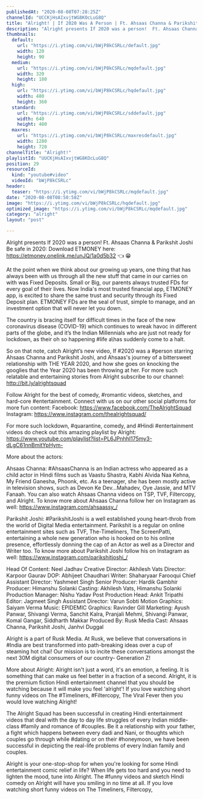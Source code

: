 ```yaml
---
publishedAt: "2020-08-08T07:28:25Z"
channelId: "UCCKjHsAIxvjtWG8KOcLuG8Q"
title: "Alright! | If 2020 Was A Person | Ft. Ahsaas Channa & Parikshit Joshi"
description: "Alright presents If 2020 was a person!  Ft. Ahsaas Channa & Parikshit Joshi\nBe safe in 2020: Download ETMONEY here: https://etmoney.onelink.me/unJQ/1a0d5b32 👈  😁 \n\nAt the point when we think about our growing up years, one thing that has always been with us through all the new stuff that came in our carries on with was Fixed Deposits. Small or Big, our parents always trusted FDs for every goal of their lives. Now India's most trusted financial app, ETMONEY app, is excited to share the same trust and security through its Fixed Deposit plan. ETMONEY FDs are the seal of trust, simple to manage, and an investment option that will never let you down.\n\nThe country is bracing itself for difficult times in the face of the new coronavirus disease (COVID-19) which continues to wreak havoc in different parts of the globe, and it’s the Indian Millennials who are just not ready for lockdown, as their oh so happening #life a\\has suddenly come to a halt.\n\nSo on that note, catch Alright’s new video, If #2020 was a #person starring Ahsaas Channa and Parikshit Joshi, and Ahsaas's journey of a bittersweet relationship with THE YEAR 2020, and how she goes on knocking the googlies that the Year 2020 has been throwing at her. For more such relatable and entertaining stories from Alright subscribe to our channel: http://bit.ly/alrightsquad\n\n\nFollow Alright for the best of comedy, #romantic videos, sketches, and hard-core #entertainment. Connect with us on our other social platforms for more fun content: Facebook: https://www.facebook.com/TheAlrightSquad Instagram: https://www.instagram.com/thealrightsquad/\n\nFor more such lockdown, #quarantine, comedy, and #Hindi #entertainment videos do check out this amazing playlist by Alright: https://www.youtube.com/playlist?list=PL6JPnhhI175my3-dLgC61nnBmitYpHym-\n\nMore about the actors:\n\nAhsaas Channa: #AhsaasChanna is an Indian actress who appeared as a child actor in Hindi films such as Vaastu Shastra, Kabhi Alvida Naa Kehna, My Friend Ganesha, Phoonk, etc. As a teenager, she has been mostly active in television shows, such as Devon Ke Dev...Mahadev, Oye Jassie, and MTV Fanaah. You can also watch Ahsaas Channa videos on TSP, TVF, Filtercopy, and Alright. To know more about Ahsaas Channa follow her on Instagram as well: https://www.instagram.com/ahsaassy_/\n\nParikshit Joshi: #ParikshitJoshi is a well established young heart-throb from the world of Digital Media entertainment. Parikshit is a regular on online entertainment sites such as TVF, The-Timeliners, The ScreenPatti, entertaining a whole new generation who is hooked on to his online presence, effortlessly donning the cap of an Actor as well as a Director and Writer too. To know more about Parikshit Joshi follow his on Instagram as well: https://www.instagram.com/parikshitjoshi_/\n\nHead Of Content: Neel Jadhav\nCreative Director: Akhilesh Vats\nDirector: Karpoor Gaurav\nDOP: Abhijeet Chaudhari\nWriter: Shaharyaar Farooqui\nChief Assistant Director: Yashmeet Singh\nSenior Producer: Hardik Gambhir\nProducer: Himanshu Solanki\nCasting: Akhilesh Vats, Himanshu Solanki\nProduction Manager: Nishu Yadav\nPost Production Head: Ankit Tripathi\nEditor: Jagmeet Singh\nAssistant Director: Varun Sobti\nMotion Graphics: Saiyam Verma\nMusic: EPIDEMIC\nGraphics: Ravinder Gill\nMarketing: Ayush Panwar, Shivangi Verma, Sanchit Kalra, Pranjali Mehmi, Shivangi Panwar, Komal Gangar, Siddharth Makkar\nProduced By: Rusk Media\nCast: Ahsaas Channa, Parikshit Joshi, Janhvi Duggal\n\nAlright is a part of Rusk Media. At Rusk, we believe that conversations in #India are best transformed into path-breaking ideas over a cup of steaming hot chai! Our mission is to incite these conversations amongst the next 30M digital consumers of our country- Generation Z!\n\nMore about Alright: Alright isn't just a word, it's an emotion, a feeling. It is something that can make us feel better in a fraction of a second. Alright, it is the premium fiction Hindi entertainment channel that you should be watching because it will make you feel 'alright'! If you love watching short funny videos on The #Timeliners, #Filtercopy, The Viral Fever then you would love watching Alright!\n\nThe Alright Squad has been successful in creating Hindi entertainment videos that deal with the day to day life struggles of every Indian middle-class #family and romance of #couples. Be it a relationship with your father, a fight which happens between every dadi and Nani, or thoughts which couples go through while #dating or on their #honeymoon, we have been successful in depicting the real-life problems of every Indian family and couples.\n\nAlright is your one-stop-shop for when you're looking for some Hindi entertainment comic relief in life? When life gets too hard and you need to lighten the mood, tune into Alright. The #funny videos and sketch Hindi comedy on Alright will have you smiling in no time at all. If you love watching short funny videos on The Timeliners, Filtercopy,"
thumbnails:
  default:
    url: "https://i.ytimg.com/vi/bWjP8kCSRLc/default.jpg"
    width: 120
    height: 90
  medium:
    url: "https://i.ytimg.com/vi/bWjP8kCSRLc/mqdefault.jpg"
    width: 320
    height: 180
  high:
    url: "https://i.ytimg.com/vi/bWjP8kCSRLc/hqdefault.jpg"
    width: 480
    height: 360
  standard:
    url: "https://i.ytimg.com/vi/bWjP8kCSRLc/sddefault.jpg"
    width: 640
    height: 480
  maxres:
    url: "https://i.ytimg.com/vi/bWjP8kCSRLc/maxresdefault.jpg"
    width: 1280
    height: 720
channelTitle: "Alright!"
playlistId: "UUCKjHsAIxvjtWG8KOcLuG8Q"
position: 29
resourceId:
  kind: "youtube#video"
  videoId: "bWjP8kCSRLc"
header:
  teaser: "https://i.ytimg.com/vi/bWjP8kCSRLc/mqdefault.jpg"
date: "2020-08-08T08:50:58Z"
image: "https://i.ytimg.com/vi/bWjP8kCSRLc/hqdefault.jpg"
optimized_image: "https://i.ytimg.com/vi/bWjP8kCSRLc/mqdefault.jpg"
category: "alright"
layout: "post"

---
```

Alright presents If 2020 was a person!  Ft. Ahsaas Channa & Parikshit Joshi
Be safe in 2020: Download ETMONEY here: https://etmoney.onelink.me/unJQ/1a0d5b32 👈  😁 

At the point when we think about our growing up years, one thing that has always been with us through all the new stuff that came in our carries on with was Fixed Deposits. Small or Big, our parents always trusted FDs for every goal of their lives. Now India's most trusted financial app, ETMONEY app, is excited to share the same trust and security through its Fixed Deposit plan. ETMONEY FDs are the seal of trust, simple to manage, and an investment option that will never let you down.

The country is bracing itself for difficult times in the face of the new coronavirus disease (COVID-19) which continues to wreak havoc in different parts of the globe, and it’s the Indian Millennials who are just not ready for lockdown, as their oh so happening #life a\has suddenly come to a halt.

So on that note, catch Alright’s new video, If #2020 was a #person starring Ahsaas Channa and Parikshit Joshi, and Ahsaas's journey of a bittersweet relationship with THE YEAR 2020, and how she goes on knocking the googlies that the Year 2020 has been throwing at her. For more such relatable and entertaining stories from Alright subscribe to our channel: http://bit.ly/alrightsquad


Follow Alright for the best of comedy, #romantic videos, sketches, and hard-core #entertainment. Connect with us on our other social platforms for more fun content: Facebook: https://www.facebook.com/TheAlrightSquad Instagram: https://www.instagram.com/thealrightsquad/

For more such lockdown, #quarantine, comedy, and #Hindi #entertainment videos do check out this amazing playlist by Alright: https://www.youtube.com/playlist?list=PL6JPnhhI175my3-dLgC61nnBmitYpHym-

More about the actors:

Ahsaas Channa: #AhsaasChanna is an Indian actress who appeared as a child actor in Hindi films such as Vaastu Shastra, Kabhi Alvida Naa Kehna, My Friend Ganesha, Phoonk, etc. As a teenager, she has been mostly active in television shows, such as Devon Ke Dev...Mahadev, Oye Jassie, and MTV Fanaah. You can also watch Ahsaas Channa videos on TSP, TVF, Filtercopy, and Alright. To know more about Ahsaas Channa follow her on Instagram as well: https://www.instagram.com/ahsaassy_/

Parikshit Joshi: #ParikshitJoshi is a well established young heart-throb from the world of Digital Media entertainment. Parikshit is a regular on online entertainment sites such as TVF, The-Timeliners, The ScreenPatti, entertaining a whole new generation who is hooked on to his online presence, effortlessly donning the cap of an Actor as well as a Director and Writer too. To know more about Parikshit Joshi follow his on Instagram as well: https://www.instagram.com/parikshitjoshi_/

Head Of Content: Neel Jadhav
Creative Director: Akhilesh Vats
Director: Karpoor Gaurav
DOP: Abhijeet Chaudhari
Writer: Shaharyaar Farooqui
Chief Assistant Director: Yashmeet Singh
Senior Producer: Hardik Gambhir
Producer: Himanshu Solanki
Casting: Akhilesh Vats, Himanshu Solanki
Production Manager: Nishu Yadav
Post Production Head: Ankit Tripathi
Editor: Jagmeet Singh
Assistant Director: Varun Sobti
Motion Graphics: Saiyam Verma
Music: EPIDEMIC
Graphics: Ravinder Gill
Marketing: Ayush Panwar, Shivangi Verma, Sanchit Kalra, Pranjali Mehmi, Shivangi Panwar, Komal Gangar, Siddharth Makkar
Produced By: Rusk Media
Cast: Ahsaas Channa, Parikshit Joshi, Janhvi Duggal

Alright is a part of Rusk Media. At Rusk, we believe that conversations in #India are best transformed into path-breaking ideas over a cup of steaming hot chai! Our mission is to incite these conversations amongst the next 30M digital consumers of our country- Generation Z!

More about Alright: Alright isn't just a word, it's an emotion, a feeling. It is something that can make us feel better in a fraction of a second. Alright, it is the premium fiction Hindi entertainment channel that you should be watching because it will make you feel 'alright'! If you love watching short funny videos on The #Timeliners, #Filtercopy, The Viral Fever then you would love watching Alright!

The Alright Squad has been successful in creating Hindi entertainment videos that deal with the day to day life struggles of every Indian middle-class #family and romance of #couples. Be it a relationship with your father, a fight which happens between every dadi and Nani, or thoughts which couples go through while #dating or on their #honeymoon, we have been successful in depicting the real-life problems of every Indian family and couples.

Alright is your one-stop-shop for when you're looking for some Hindi entertainment comic relief in life? When life gets too hard and you need to lighten the mood, tune into Alright. The #funny videos and sketch Hindi comedy on Alright will have you smiling in no time at all. If you love watching short funny videos on The Timeliners, Filtercopy,